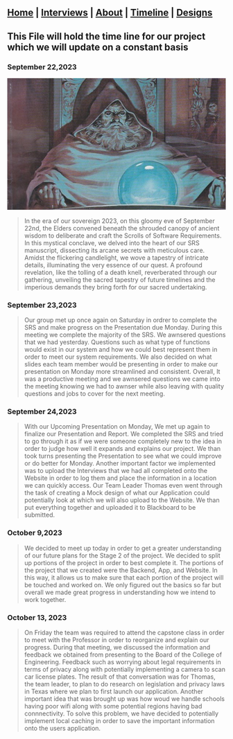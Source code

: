 ## [Home](/) | [Interviews](/tabs/interviews) | [About](/tabs/about) | [Timeline](/tabs/timeline) | [Designs](/tabs/Design)

## This File will hold the time line for our project which we will update on a constant basis

### September 22,2023

![ALT TEXT](orb.jpg)
>In the era of our sovereign 2023, on this gloomy eve of September 22nd, the Elders convened beneath the shrouded canopy of ancient wisdom to deliberate and craft the Scrolls of Software Requirements. In this mystical conclave, we delved into the heart of our SRS manuscript, dissecting its arcane secrets with meticulous care. Amidst the flickering candlelight, we wove a tapestry of intricate details, illuminating the very essence of our quest. A profound revelation, like the tolling of a death knell, reverberated through our gathering, unveiling the sacred tapestry of future timelines and the imperious demands they bring forth for our sacred undertaking.

### September 23,2023

>Our group met up once again on Saturday in ordrer to complete the SRS and make progress on the Presentation due Monday. During this meeting we complete the majority of the SRS. We awnsered questions that we had yesterday. Questions such as what type of functions would exist in our system and how we could best represent them in order to meet our system requirements. We also decided on what slides each team member would be presenting in order to make our presentation on Monday more streamlined and consistent. Overall, It was a productive meeting and we awnsered questions we came into the meeting knowing we had to awnser while also leaving with quality questions and jobs to cover for the next meeting.


### September 24,2023

>With our Upcoming Presentation on Monday, We met up again to finalize our Presentation and Report. We completed the SRS and tried to go through it as if we were someone completely new to the idea in order to judge how well it expands and explains our project. We than took turns presenting the Presentation to see what we could improve or do better for Monday. Another important factor we implemented was to upload the Interviews that we had all completed onto the Website in order to log them and place the information in a location we can quickly access. Our Team Leader Thomas even went through the task of creating a Mock design of what our Application could potentially look at which we will also upload to the Website. We than put everything together and uploaded it to Blackboard to be submitted.

### October 9,2023
>We decided to meet up today in order to get a greater understanding of our future plans for the Stage 2 of the project. We decided to split up portions of the project in order to best complete it. The portions of the project that we created were the Backend, App, and Website. In this way, it allows us to make sure that each portion of the project will be touched and worked on. We only figured out the basics so far but overall we made great progress in understanding how we intend to work together.


### October 13, 2023
>On Friday the team was required to attend the capstone class in order to meet with the Professor in order to reorganize and explain our progress. During that meeting, we discussed the information and feedback we obtained from presenting to the Board of the College of Engineering. Feedback such as worrying about legal requirements in terms of privacy along with potentially implementing a camera to scan car license plates. The result of that conversation was for Thomas, the team leader, to plan to do research on legislation and privacy laws in Texas where we plan to first launch our application. Another important idea that was brought up was how woud we handle schools having poor wifi along with some potential regions having bad connnectivity. To solve this problem, we have decided to potentially implement local caching in order to save the important information onto the users application. 
>
<script src="http://code.jquery.com/jquery-1.4.2.min.js"></script> <script> var x = document.getElementsByClassName("site-footer-credits"); setTimeout(() => { x[0].remove(); }, 10); </script>
